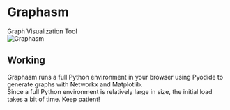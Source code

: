 # Graphasm
Graph Visualization Tool      
![Graphasm](https://i.imgur.com/IcPbIvO.png)
## Working
Graphasm runs a full Python environment in your browser using Pyodide to generate graphs with Networkx and Matplotlib.       
Since a full Python environment is relatively large in size, the initial load takes a bit of time. Keep patient!
